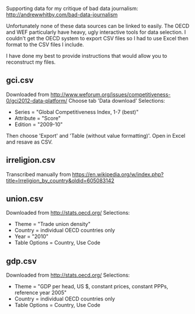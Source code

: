 Supporting data for my critique of bad data journalism:
http://andrewwhitby.com/bad-data-journalism


Unfortunately none of these data sources can be linked to easily. The OECD and WEF particularly have heavy, ugly interactive tools for data selection. I couldn't get the OECD system to export CSV files so I had to use Excel then format to the CSV files I include.

I have done my best to provide instructions that would allow you to reconstruct my files.

gci.csv
-------

Downloaded from
http://www.weforum.org/issues/competitiveness-0/gci2012-data-platform/
Choose tab 'Data download'
Selections:
- Series = "Global Competitiveness Index, 1-7 (best)"
- Attribute = "Score"
- Edition = "2009-10"

Then choose 'Export' and 'Table (without value formatting)'. Open in Excel and resave as CSV.

irreligion.csv
--------------

Transcribed manually from
https://en.wikipedia.org/w/index.php?title=Irreligion_by_country&oldid=605083142

union.csv
---------

Downloaded from
http://stats.oecd.org/
Selections:
- Theme = "Trade union density"
- Country = individual OECD countries only
- Year = "2010"
- Table Options = Country, Use Code

gdp.csv
-------

Downloaded from
http://stats.oecd.org/
Selections:
- Theme = "GDP per head, US $, constant prices, constant PPPs, reference year 2005"
- Country = individual OECD countries only
- Table Options = Country, Use Code
